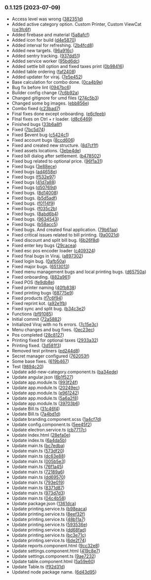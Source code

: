 ## <small>0.1.125 (2023-07-09)</small>

* Access level was wrong ([382351d](https://github.com/swayambhu-innovations/Packages/commit/382351d))
* Added active category option. Custom Printer, Custom ViewCat ([ce3fc6f](https://github.com/swayambhu-innovations/Packages/commit/ce3fc6f))
* Added firebase and material ([5a8afcf](https://github.com/swayambhu-innovations/Packages/commit/5a8afcf))
* Added icon for build ([d4e5870](https://github.com/swayambhu-innovations/Packages/commit/d4e5870))
* Added interval for refreshing. ([2b4fcd8](https://github.com/swayambhu-innovations/Packages/commit/2b4fcd8))
* Added new targets. ([96a916c](https://github.com/swayambhu-innovations/Packages/commit/96a916c))
* Added sentry tracking. ([937dd51](https://github.com/swayambhu-innovations/Packages/commit/937dd51))
* Added service worker ([95bd6dc](https://github.com/swayambhu-innovations/Packages/commit/95bd6dc))
* Added settle bill option and fixed taxes print ([0b98416](https://github.com/swayambhu-innovations/Packages/commit/0b98416))
* Added table ordering ([faf2408](https://github.com/swayambhu-innovations/Packages/commit/faf2408))
* Added updater for viraj. ([7e5e452](https://github.com/swayambhu-innovations/Packages/commit/7e5e452))
* Base calculation for combo done. ([0ca4b9e](https://github.com/swayambhu-innovations/Packages/commit/0ca4b9e))
* Bug fix before lint ([0947bc6](https://github.com/swayambhu-innovations/Packages/commit/0947bc6))
* Builder config change ([7c6b92a](https://github.com/swayambhu-innovations/Packages/commit/7c6b92a))
* Changed gitignore for umd files ([274c5b3](https://github.com/swayambhu-innovations/Packages/commit/274c5b3))
* Changed some bg images. ([ebb856e](https://github.com/swayambhu-innovations/Packages/commit/ebb856e))
* Combo fixed ([c23bad7](https://github.com/swayambhu-innovations/Packages/commit/c23bad7))
* Final fixes done except onboarding. ([e6cfeeb](https://github.com/swayambhu-innovations/Packages/commit/e6cfeeb))
* FInal fixes on Ctrl + r loader. ([d8c6469](https://github.com/swayambhu-innovations/Packages/commit/d8c6469))
* Finished bugs ([33b6a8f](https://github.com/swayambhu-innovations/Packages/commit/33b6a8f))
* Fixed ([7bc5d74](https://github.com/swayambhu-innovations/Packages/commit/7bc5d74))
* Fixed $event bug ([c5424c1](https://github.com/swayambhu-innovations/Packages/commit/c5424c1))
* Fixed account bugs ([8ccd606](https://github.com/swayambhu-innovations/Packages/commit/8ccd606))
* Fixed and created new structure. ([8d7cf1f](https://github.com/swayambhu-innovations/Packages/commit/8d7cf1f))
* Fixed assets locations. ([3ebe4de](https://github.com/swayambhu-innovations/Packages/commit/3ebe4de))
* Fixed bill dialog after settlement. ([b478502](https://github.com/swayambhu-innovations/Packages/commit/b478502))
* Fixed bug related to optional price. ([96f1a31](https://github.com/swayambhu-innovations/Packages/commit/96f1a31))
* Fixed bugs ([3e88ece](https://github.com/swayambhu-innovations/Packages/commit/3e88ece))
* Fixed bugs ([ad4658e](https://github.com/swayambhu-innovations/Packages/commit/ad4658e))
* Fixed bugs ([f532e97](https://github.com/swayambhu-innovations/Packages/commit/f532e97))
* Fixed bugs ([41d7a88](https://github.com/swayambhu-innovations/Packages/commit/41d7a88))
* Fixed bugs ([d50769d](https://github.com/swayambhu-innovations/Packages/commit/d50769d))
* Fixed bugs. ([8d14008](https://github.com/swayambhu-innovations/Packages/commit/8d14008))
* Fixed bugs. ([b5d5adf](https://github.com/swayambhu-innovations/Packages/commit/b5d5adf))
* Fixed bugs. ([f0114f9](https://github.com/swayambhu-innovations/Packages/commit/f0114f9))
* Fixed bugs. ([f035c2b](https://github.com/swayambhu-innovations/Packages/commit/f035c2b))
* Fixed bugs. ([8abd6b4](https://github.com/swayambhu-innovations/Packages/commit/8abd6b4))
* Fixed bugs. ([9634543](https://github.com/swayambhu-innovations/Packages/commit/9634543))
* Fixed bugs. ([b58acc5](https://github.com/swayambhu-innovations/Packages/commit/b58acc5))
* Fixed bugs. And created final application. ([79b61aa](https://github.com/swayambhu-innovations/Packages/commit/79b61aa))
* Fixed critical issues related to bill printing. ([9a0021d](https://github.com/swayambhu-innovations/Packages/commit/9a0021d))
* Fixed discount and split bill bug. ([6b26f8d](https://github.com/swayambhu-innovations/Packages/commit/6b26f8d))
* Fixed enter key bugs ([29cacea](https://github.com/swayambhu-innovations/Packages/commit/29cacea))
* Fixed esc pos encoder loader ([c409324](https://github.com/swayambhu-innovations/Packages/commit/c409324))
* Fixed final bugs in Viraj. ([a897302](https://github.com/swayambhu-innovations/Packages/commit/a897302))
* Fixed login bug. ([0afb50a](https://github.com/swayambhu-innovations/Packages/commit/0afb50a))
* Fixed major bugs. ([6513013](https://github.com/swayambhu-innovations/Packages/commit/6513013))
* Fixed menu management bugs and local printing bugs. ([d65750a](https://github.com/swayambhu-innovations/Packages/commit/d65750a))
* Fixed onboarding. ([882a961](https://github.com/swayambhu-innovations/Packages/commit/882a961))
* Fixed POS ([fe9db8e](https://github.com/swayambhu-innovations/Packages/commit/fe9db8e))
* Fixed printer naming ([40fb838](https://github.com/swayambhu-innovations/Packages/commit/40fb838))
* Fixed printing bugs ([68775e9](https://github.com/swayambhu-innovations/Packages/commit/68775e9))
* Fixed products ([f7c6f94](https://github.com/swayambhu-innovations/Packages/commit/f7c6f94))
* Fixed reprint kot. ([a92e1fb](https://github.com/swayambhu-innovations/Packages/commit/a92e1fb))
* Fixed sync and split bug. ([b34c3e2](https://github.com/swayambhu-innovations/Packages/commit/b34c3e2))
* Functions ([bf91085](https://github.com/swayambhu-innovations/Packages/commit/bf91085))
* Initial commit ([72a5882](https://github.com/swayambhu-innovations/Packages/commit/72a5882))
* Initialized Viraj with no fs errors. ([7c15e3c](https://github.com/swayambhu-innovations/Packages/commit/7c15e3c))
* Menu changes and bug fixes. ([0ec23ec](https://github.com/swayambhu-innovations/Packages/commit/0ec23ec))
* Pos completed ([28c8127](https://github.com/swayambhu-innovations/Packages/commit/28c8127))
* Printing fixed for optional taxes ([2933a32](https://github.com/swayambhu-innovations/Packages/commit/2933a32))
* Printing fixed. ([3d581f3](https://github.com/swayambhu-innovations/Packages/commit/3d581f3))
* Removed test pritners ([ed244d8](https://github.com/swayambhu-innovations/Packages/commit/ed244d8))
* Secret manager configured ([762053f](https://github.com/swayambhu-innovations/Packages/commit/762053f))
* Some base fixes. ([619b467](https://github.com/swayambhu-innovations/Packages/commit/619b467))
* Test ([9894c20](https://github.com/swayambhu-innovations/Packages/commit/9894c20))
* Update add-new-category.component.ts ([ba34ede](https://github.com/swayambhu-innovations/Packages/commit/ba34ede))
* Update angular.json ([6b1f527](https://github.com/swayambhu-innovations/Packages/commit/6b1f527))
* Update app.module.ts ([993f24f](https://github.com/swayambhu-innovations/Packages/commit/993f24f))
* Update app.module.ts ([20249ec](https://github.com/swayambhu-innovations/Packages/commit/20249ec))
* Update app.module.ts ([e961242](https://github.com/swayambhu-innovations/Packages/commit/e961242))
* Update app.module.ts ([5a6a2f8](https://github.com/swayambhu-innovations/Packages/commit/5a6a2f8))
* Update app.module.ts ([39703b6](https://github.com/swayambhu-innovations/Packages/commit/39703b6))
* Update Bill.ts ([31c46f4](https://github.com/swayambhu-innovations/Packages/commit/31c46f4))
* Update Bill.ts ([7a4bd1d](https://github.com/swayambhu-innovations/Packages/commit/7a4bd1d))
* Update branding.component.scss ([1a4cf7d](https://github.com/swayambhu-innovations/Packages/commit/1a4cf7d))
* Update config.component.ts ([5ee45f2](https://github.com/swayambhu-innovations/Packages/commit/5ee45f2))
* Update electron.service.ts ([cb7717c](https://github.com/swayambhu-innovations/Packages/commit/cb7717c))
* Update index.html ([28efa0e](https://github.com/swayambhu-innovations/Packages/commit/28efa0e))
* Update index.ts ([6a4da5b](https://github.com/swayambhu-innovations/Packages/commit/6a4da5b))
* Update main.ts ([bc7edba](https://github.com/swayambhu-innovations/Packages/commit/bc7edba))
* Update main.ts ([573df20](https://github.com/swayambhu-innovations/Packages/commit/573df20))
* Update main.ts ([dc63e88](https://github.com/swayambhu-innovations/Packages/commit/dc63e88))
* Update main.ts ([005b5e3](https://github.com/swayambhu-innovations/Packages/commit/005b5e3))
* Update main.ts ([76f1a45](https://github.com/swayambhu-innovations/Packages/commit/76f1a45))
* Update main.ts ([72189a6](https://github.com/swayambhu-innovations/Packages/commit/72189a6))
* Update main.ts ([dd69570](https://github.com/swayambhu-innovations/Packages/commit/dd69570))
* Update main.ts ([793e019](https://github.com/swayambhu-innovations/Packages/commit/793e019))
* Update main.ts ([8371d87](https://github.com/swayambhu-innovations/Packages/commit/8371d87))
* Update main.ts ([973d7d3](https://github.com/swayambhu-innovations/Packages/commit/973d7d3))
* Update main.ts ([04c4b58](https://github.com/swayambhu-innovations/Packages/commit/04c4b58))
* Update package.json ([1361dca](https://github.com/swayambhu-innovations/Packages/commit/1361dca))
* Update printing.service.ts ([b98eaca](https://github.com/swayambhu-innovations/Packages/commit/b98eaca))
* Update printing.service.ts ([8eef32f](https://github.com/swayambhu-innovations/Packages/commit/8eef32f))
* Update printing.service.ts ([48b11a7](https://github.com/swayambhu-innovations/Packages/commit/48b11a7))
* Update printing.service.ts ([593536e](https://github.com/swayambhu-innovations/Packages/commit/593536e))
* Update printing.service.ts ([dd68fad](https://github.com/swayambhu-innovations/Packages/commit/dd68fad))
* Update printing.service.ts ([bc3e71c](https://github.com/swayambhu-innovations/Packages/commit/bc3e71c))
* Update printing.service.ts ([6de2f74](https://github.com/swayambhu-innovations/Packages/commit/6de2f74))
* Update reports.component.html ([9cc32e8](https://github.com/swayambhu-innovations/Packages/commit/9cc32e8))
* Update settings.component.html ([419c8e7](https://github.com/swayambhu-innovations/Packages/commit/419c8e7))
* Update settings.component.ts ([9ae7232](https://github.com/swayambhu-innovations/Packages/commit/9ae7232))
* Update table.component.html ([5a59e60](https://github.com/swayambhu-innovations/Packages/commit/5a59e60))
* Update Table.ts ([f92d31d](https://github.com/swayambhu-innovations/Packages/commit/f92d31d))
* Updated node package name. ([6d43d95](https://github.com/swayambhu-innovations/Packages/commit/6d43d95))




